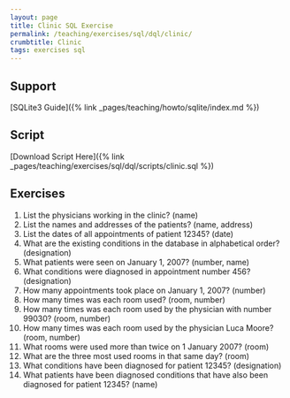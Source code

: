 ```yaml
---
layout: page
title: Clinic SQL Exercise
permalink: /teaching/exercises/sql/dql/clinic/
crumbtitle: Clinic
tags: exercises sql
---
```


## Support

[SQLite3 Guide]({% link _pages/teaching/howto/sqlite/index.md %})


## Script

[Download Script Here]({% link _pages/teaching/exercises/sql/dql/scripts/clinic.sql %})

## Exercises

1. List the physicians working in the clinic? (name)
2. List the names and addresses of the patients? (name, address)
3. List the dates of all appointments of patient 12345? (date)
4. What are the existing conditions in the database in alphabetical order? (designation)
5. What patients were seen on January 1, 2007? (number, name)
6. What conditions were diagnosed in appointment number 456? (designation)
7. How many appointments took place on January 1, 2007? (number)
8. How many times was each room used? (room, number)
9. How many times was each room used by the physician with number 99030? (room, number)
10. How many times was each room used by the physician Luca Moore? (room, number)
11. What rooms were used more than twice on 1 January 2007? (room)
12. What are the three most used rooms in that same day? (room)
13. What conditions have been diagnosed for patient 12345? (designation)
14. What patients have been diagnosed conditions that have also been diagnosed for patient 12345? (name)
